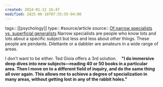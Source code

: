 ```yaml
---
created: 2024-01-12 16:47
modified: 2025-06-16T07:35:55-04:00
---
```

tags:: [[psychology]]
type:: #source/article 
source:: [Of narrow specialists vs. superficial generalists](https://www.icopilots.com/of-narrow-specialists-vs-superficial-generalists/#:~:text=I%20do%20immersive%20deep%20dives,any%20of%20the%20rabbit%20holes.)
Narrow specialists are people who know lots and lots about a specific subject but less and less about other things. These people are pendants.
Dilettante or a dabbler are amateurs in a wide range of areas.


I don't want to be either. Ted Gioia offers a 3rd solution.
 
 **"I do immersive deep dives into new subjects—reading 40 or 50 books in a particular area. Then I move on to a different field of inquiry, and do the same thing all over again. This allows me to achieve a degree of specialization in many areas, without getting lost in any of the rabbit holes."**
